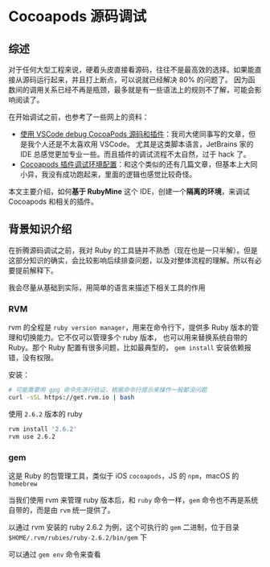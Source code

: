 # Cocoapods 源码调试

## 综述

对于任何大型工程来说，硬着头皮直接看源码，往往不是最高效的选择。如果能直接从源码运行起来，并且打上断点，可以说就已经解决 80% 的问题了。
因为函数间的调用关系已经不再是瓶颈，最多就是有一些语法上的规则不了解，可能会影响阅读了。

在开始调试之前，也参考了一些网上的资料：

* [使用 VSCode debug CocoaPods 源码和插件](https://github.com/X140Yu/debug_cocoapods_plugins_in_vscode/blob/master/duwo.md)：我司大佬同事写的文章，但是我个人还是不太喜欢用 VSCode。
尤其是这类脚本语言，JetBrains 家的 IDE 总感觉更加专业一些。而且插件的调试流程不太自然，过于 hack 了。
* [Cocoapods 插件调试环境配置](http://dreamtracer.top/cocoapods-cha-jian-diao-shi-huan-jing-pei-zhi/)：和这个类似的还有几篇文章，但基本上大同小异，我没有成功跑起来，里面的逻辑也感觉比较奇怪。

本文主要介绍，如何**基于 RubyMine** 这个 IDE，创建一个**隔离的环境**，来调试 Cocoapods 和相关的插件。

## 背景知识介绍

在折腾源码调试之前，我对 Ruby 的工具链并不熟悉（现在也是一只半解）。但是这部分知识的确实，会比较影响后续排查问题，以及对整体流程的理解。所以有必要提前解释下。

我会尽量从基础到实际，用简单的语言来描述下相关工具的作用

### RVM

rvm 的全程是 `ruby version manager`，用来在命令行下，提供多 Ruby 版本的管理和切换能力。它不仅可以管理多个 ruby 版本， 也可以用来替换系统自带的 Ruby。那个 Ruby 配置有很多问题，比如最典型的，
`gem install` 安装依赖报错，没有权限。

安装：

```bash
# 可能需要用 gpg 命令先进行验证，根据命令行提示来操作一般都没问题
curl -sSL https://get.rvm.io | bash
```

使用 `2.6.2` 版本的 ruby

```bash
rvm install '2.6.2'
rvm use 2.6.2
```

### gem

这是 Ruby 的包管理工具，类似于 iOS  `cocoapods`，JS 的 `npm`，macOS 的 `homebrew`

当我们使用 rvm 来管理 ruby 版本后，和 `ruby` 命令一样，`gem` 命令也不再是系统自带的，而是由 `rvm` 统一提供了。

以通过 rvm 安装的 ruby 2.6.2 为例，这个可执行的 `gem` 二进制，位于目录 `$HOME/.rvm/rubies/ruby-2.6.2/bin/gem` 下

可以通过 `gem env` 命令来查看

